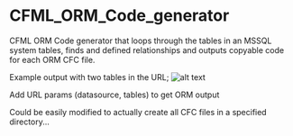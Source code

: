 CFML_ORM_Code_generator
=======================

CFML ORM Code generator that loops through the tables in an MSSQL system tables, finds and defined relationships and outputs copyable code for each ORM CFC file.

Example output with two tables in the URL;
![alt text](https://user-images.githubusercontent.com/1670634/28962729-896cd2a4-78fe-11e7-96f5-770bcb9c8029.jpg)

Add URL params (datasource, tables) to get ORM output

Could be easily modified to actually create all CFC files in a specified directory...
